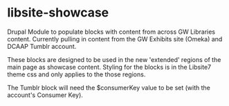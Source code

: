 # libsite-showcase
Drupal Module to populate blocks with content from across GW Libraries content. Currently pulling in content from the GW Exhibits site (Omeka) and DCAAP Tumblr account. 

These blocks are designed to be used in the new 'extended' regions of the main page as showcase content. Styling for the blocks is in the Libsite7 theme css and only applies to the those regions.

The Tumblr block will need the $consumerKey value to be set (with the account's Consumer Key).

